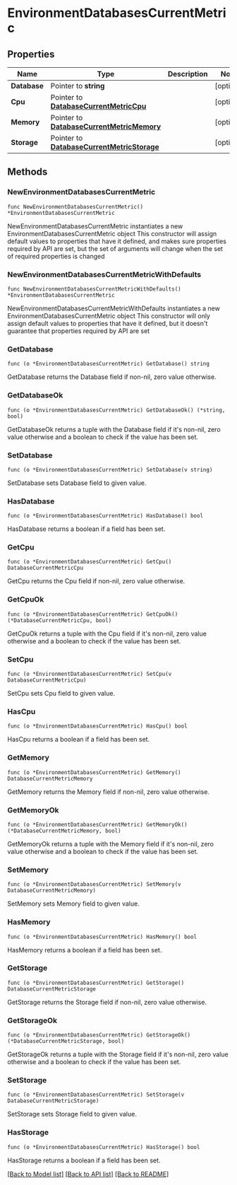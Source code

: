 # EnvironmentDatabasesCurrentMetric

## Properties

Name | Type | Description | Notes
------------ | ------------- | ------------- | -------------
**Database** | Pointer to **string** |  | [optional] 
**Cpu** | Pointer to [**DatabaseCurrentMetricCpu**](DatabaseCurrentMetricCpu.md) |  | [optional] 
**Memory** | Pointer to [**DatabaseCurrentMetricMemory**](DatabaseCurrentMetricMemory.md) |  | [optional] 
**Storage** | Pointer to [**DatabaseCurrentMetricStorage**](DatabaseCurrentMetricStorage.md) |  | [optional] 

## Methods

### NewEnvironmentDatabasesCurrentMetric

`func NewEnvironmentDatabasesCurrentMetric() *EnvironmentDatabasesCurrentMetric`

NewEnvironmentDatabasesCurrentMetric instantiates a new EnvironmentDatabasesCurrentMetric object
This constructor will assign default values to properties that have it defined,
and makes sure properties required by API are set, but the set of arguments
will change when the set of required properties is changed

### NewEnvironmentDatabasesCurrentMetricWithDefaults

`func NewEnvironmentDatabasesCurrentMetricWithDefaults() *EnvironmentDatabasesCurrentMetric`

NewEnvironmentDatabasesCurrentMetricWithDefaults instantiates a new EnvironmentDatabasesCurrentMetric object
This constructor will only assign default values to properties that have it defined,
but it doesn't guarantee that properties required by API are set

### GetDatabase

`func (o *EnvironmentDatabasesCurrentMetric) GetDatabase() string`

GetDatabase returns the Database field if non-nil, zero value otherwise.

### GetDatabaseOk

`func (o *EnvironmentDatabasesCurrentMetric) GetDatabaseOk() (*string, bool)`

GetDatabaseOk returns a tuple with the Database field if it's non-nil, zero value otherwise
and a boolean to check if the value has been set.

### SetDatabase

`func (o *EnvironmentDatabasesCurrentMetric) SetDatabase(v string)`

SetDatabase sets Database field to given value.

### HasDatabase

`func (o *EnvironmentDatabasesCurrentMetric) HasDatabase() bool`

HasDatabase returns a boolean if a field has been set.

### GetCpu

`func (o *EnvironmentDatabasesCurrentMetric) GetCpu() DatabaseCurrentMetricCpu`

GetCpu returns the Cpu field if non-nil, zero value otherwise.

### GetCpuOk

`func (o *EnvironmentDatabasesCurrentMetric) GetCpuOk() (*DatabaseCurrentMetricCpu, bool)`

GetCpuOk returns a tuple with the Cpu field if it's non-nil, zero value otherwise
and a boolean to check if the value has been set.

### SetCpu

`func (o *EnvironmentDatabasesCurrentMetric) SetCpu(v DatabaseCurrentMetricCpu)`

SetCpu sets Cpu field to given value.

### HasCpu

`func (o *EnvironmentDatabasesCurrentMetric) HasCpu() bool`

HasCpu returns a boolean if a field has been set.

### GetMemory

`func (o *EnvironmentDatabasesCurrentMetric) GetMemory() DatabaseCurrentMetricMemory`

GetMemory returns the Memory field if non-nil, zero value otherwise.

### GetMemoryOk

`func (o *EnvironmentDatabasesCurrentMetric) GetMemoryOk() (*DatabaseCurrentMetricMemory, bool)`

GetMemoryOk returns a tuple with the Memory field if it's non-nil, zero value otherwise
and a boolean to check if the value has been set.

### SetMemory

`func (o *EnvironmentDatabasesCurrentMetric) SetMemory(v DatabaseCurrentMetricMemory)`

SetMemory sets Memory field to given value.

### HasMemory

`func (o *EnvironmentDatabasesCurrentMetric) HasMemory() bool`

HasMemory returns a boolean if a field has been set.

### GetStorage

`func (o *EnvironmentDatabasesCurrentMetric) GetStorage() DatabaseCurrentMetricStorage`

GetStorage returns the Storage field if non-nil, zero value otherwise.

### GetStorageOk

`func (o *EnvironmentDatabasesCurrentMetric) GetStorageOk() (*DatabaseCurrentMetricStorage, bool)`

GetStorageOk returns a tuple with the Storage field if it's non-nil, zero value otherwise
and a boolean to check if the value has been set.

### SetStorage

`func (o *EnvironmentDatabasesCurrentMetric) SetStorage(v DatabaseCurrentMetricStorage)`

SetStorage sets Storage field to given value.

### HasStorage

`func (o *EnvironmentDatabasesCurrentMetric) HasStorage() bool`

HasStorage returns a boolean if a field has been set.


[[Back to Model list]](../README.md#documentation-for-models) [[Back to API list]](../README.md#documentation-for-api-endpoints) [[Back to README]](../README.md)


